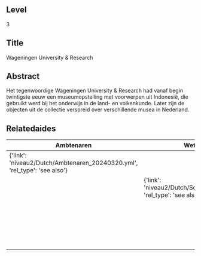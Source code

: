 ## Level
3
## Title
Wageningen University & Research
## Abstract
Het tegenwoordige Wageningen University & Research had vanaf begin twintigste eeuw een museumopstelling met voorwerpen uit Indonesië, die gebruikt werd bij het onderwijs in de land- en volkenkunde. Later zijn de objecten uit de collectie verspreid over verschillende musea in Nederland.
## Relatedaides
| Ambtenaren | Wetenschap | Naturalis Biodiversity Center | Museum Nusantara |
| --- | --- | --- | --- |
| {'link': 'niveau2/Dutch/Ambtenaren_20240320.yml', 'rel_type': 'see also'} |  |  |  |
|  | {'link': 'niveau2/Dutch/Science_20240814.yml', 'rel_type': 'see also'} |  |  |
|  |  | {'link': 'niveau3/Dutch/Naturalis_20240710.yml', 'rel_type': 'see also'} |  |
|  |  |  | {'link': 'niveau3/Dutch/MNusantara_20250130.yml', 'rel_type': 'see also'} |
